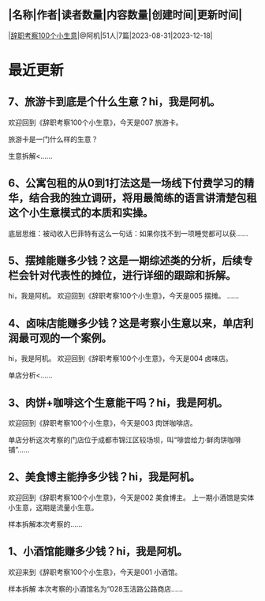 |名称|作者|读者数量|内容数量|创建时间|更新时间|
---
|[辞职考察100个小生意](https://xiaobot.net/p/xsy?refer=0b133df9-27dc-423b-8101-639049001c13)|@阿机|51人|7篇|2023-08-31|2023-12-18|

# 最近更新
## 7、旅游卡到底是个什么生意？hi，我是阿机。

欢迎回到《辞职考察100个小生意》，今天是007 旅游卡。

旅游卡是一门什么样的生意？

生意拆解<......
## 6、公寓包租的从0到1打法这是一场线下付费学习的精华，结合我的独立调研，将用最简练的语言讲清楚包租这个小生意模式的本质和实操。

底层思维：被动收入巴菲特有这么一句话：如果你找不到一项睡觉都可以获......
## 5、摆摊能赚多少钱？这是一期综述类的分析，后续专栏会针对代表性的摊位，进行详细的跟踪和拆解。

hi，我是阿机。
欢迎回到《辞职考察100个小生意》，今天是005 摆摊。
......
## 4、卤味店能赚多少钱？这是考察小生意以来，单店利润最可观的一个案例。

hi，我是阿机。
欢迎回到《辞职考察100个小生意》，今天是004 卤味店。

单店分析<......
## 3、肉饼+咖啡这个生意能干吗？hi，我是阿机。
欢迎回到《辞职考察100个小生意》，今天是003 肉饼咖啡店。

单店分析这次考察的门店位于成都市锦江区较场坝，叫“啡尝给力·鲜肉饼咖啡铺”......
## 2、美食博主能挣多少钱？hi，我是阿机。
欢迎回到《辞职考察100个小生意》，今天是002 美食博主。
上一期小酒馆是实体小生意，这期是流量小生意。

样本拆解本次考察的......
## 1、小酒馆能赚多少钱？hi，我是阿机。

欢迎来到《辞职考察100个小生意》，今天是001 小酒馆。

样本拆解
本次考察的小酒馆名为“028玉洁路公路商店......

